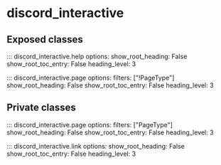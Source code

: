 # discord_interactive

## Exposed classes

::: discord_interactive.help
    options:
      show_root_heading: False
      show_root_toc_entry: False
      heading_level: 3

::: discord_interactive.page
    options:
      filters: ["!PageType"]
      show_root_heading: False
      show_root_toc_entry: False
      heading_level: 3

## Private classes

::: discord_interactive.page
    options:
      filters: ["PageType"]
      show_root_heading: False
      show_root_toc_entry: False
      heading_level: 3

::: discord_interactive.link
    options:
      show_root_heading: False
      show_root_toc_entry: False
      heading_level: 3
